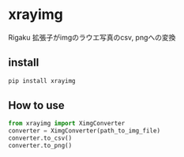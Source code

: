 # xrayimg

Rigaku 拡張子がimgのラウエ写真のcsv, pngへの変換

## install

``` bash
pip install xrayimg
```

## How to use

```python
from xrayimg import XimgConverter
converter = XimgConverter(path_to_img_file)
converter.to_csv()
converter.to_png()
```
